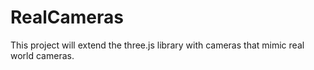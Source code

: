 # RealCameras
This project will extend the three.js library with cameras that mimic real world cameras.
